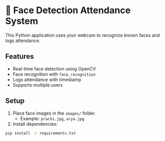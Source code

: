 # 📸 Face Detection Attendance System

This Python application uses your webcam to recognize known faces and logs attendance.

## Features
- Real-time face detection using OpenCV
- Face recognition with `face_recognition`
- Logs attendance with timestamp
- Supports multiple users

## Setup
1. Place face images in the `images/` folder.
   - Example: `prachi.jpg`, `arya.jpg`
2. Install dependencies:
```bash
pip install -r requirements.txt
